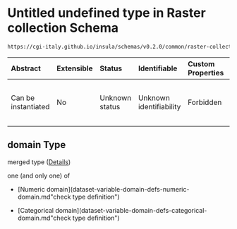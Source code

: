 # Untitled undefined type in Raster collection Schema

```txt
https://cgi-italy.github.io/insula/schemas/v0.2.0/common/raster-collection.schema.json#/$defs/rasterBand/allOf/0/properties/domain
```



| Abstract            | Extensible | Status         | Identifiable            | Custom Properties | Additional Properties | Access Restrictions | Defined In                                                                                             |
| :------------------ | :--------- | :------------- | :---------------------- | :---------------- | :-------------------- | :------------------ | :----------------------------------------------------------------------------------------------------- |
| Can be instantiated | No         | Unknown status | Unknown identifiability | Forbidden         | Allowed               | none                | [raster-collection.schema.json\*](schemas/common/raster-collection.schema.json"open original schema") |

## domain Type

merged type ([Details](raster-collection-defs-raster-band-allof-raster-band-variable-properties-domain.md))

one (and only one) of

* [Numeric domain](dataset-variable-domain-defs-numeric-domain.md"check type definition")

* [Categorical domain](dataset-variable-domain-defs-categorical-domain.md"check type definition")
